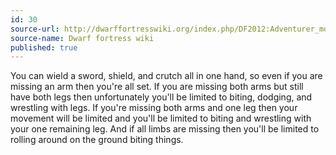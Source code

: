 ```yaml
---
id: 30
source-url: http://dwarffortresswiki.org/index.php/DF2012:Adventurer_mode#FAQ
source-name: Dwarf fortress wiki
published: true
---
```

 You can wield a sword, shield, and crutch all in one hand, so even if you are missing an arm then you're all set. If you are missing both arms but still have both legs then unfortunately you'll be limited to biting, dodging, and wrestling with legs. If you're missing both arms and one leg then your movement will be limited and you'll be limited to biting and wrestling with your one remaining leg. And if all limbs are missing then you'll be limited to rolling around on the ground biting things.
